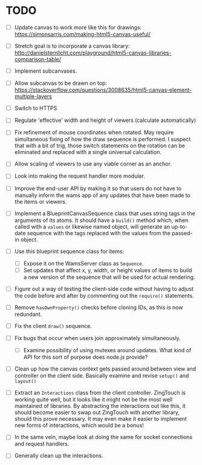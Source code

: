 # TODO

- [ ] Update canvas to work more like this for drawings: 
      <https://simonsarris.com/making-html5-canvas-useful/>
- [ ] Stretch goal is to incorporate a canvas library: 
      <http://danielsternlicht.com/playground/html5-canvas-libraries-comparison-table/>
- [ ] Implement subcanvases.
- [ ] Allow subcanvas to be drawn on top: 
      <https://stackoverflow.com/questions/3008635/html5-canvas-element-multiple-layers>
- [ ] Switch to HTTPS
- [ ] Regulate 'effective' width and height of viewers (calculate automatically)
- [ ] Fix refinement of mouse coordinates when rotated.
      May require simultaneous fixing of how the draw sequence is performed.
      I suspect that with a bit of trig, those switch statements on the rotation
      can be eliminated and replaced with a single universal calculation.
- [ ] Allow scaling of viewers to use any viable corner as an anchor.
- [ ] Look into making the request handler more modular.
- [ ] Improve the end-user API by making it so that users do not have to
      manually inform the wams app of any updates that have been made to the
      items or viewers.
- [ ] Implement a BlueprintCanvasSequence class that uses string tags in the
      arguments of its atoms. It should have a `build()` method which, when
      called with a `values` or likewise named object, will generate an
      up-to-date sequence with the tags replaced with the values from the
      passed-in object.
- [ ] Use this blueprint sequence class for items:
  + [ ] Expose it on the WamsServer class as `Sequence`.
  + [ ] Set updates that affect x, y, width, or height values of items to build
        a new version of the sequence that will be used for actual rendering.
- [ ] Figure out a way of testing the client-side code without having to adjust
      the code before and after by commenting out the `require()` statements.
- [ ] Remove `hasOwnProperty()` checks before cloning IDs, as this is now 
      redundant.
- [ ] Fix the client `draw()` sequence.
- [ ] Fix bugs that occur when users join approximately simultaneously.
  + [ ] Examine possibility of using mutexes around updates. What kind of API
        for this sort of purpose does node.js provide?
- [ ] Clean up how the canvas context gets passed around between view and
      controller on the client side. Basically examine and revise `setup()` and
      `layout()`
- [ ] Extract an `Interactions` class from the client controller. ZingTouch is 
      working quite well, but it looks like it might not be the most well
      maintained of libraries. By abstracting the interactions out like this, it
      should become easier to swap out ZingTouch with another library, should
      this prove necessary. It may even make it easier to implement new forms of
      interactions, which would be a bonus!
- [ ] In the same vein, maybe look at doing the same for socket connections and
      request handlers.
- [ ] Generally clean up the interactions.

